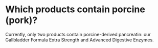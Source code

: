 # Which products contain porcine (pork)?

Currently, only two products contain porcine-derived pancreatin: our Gallbladder Formula Extra Strength and Advanced Digestive Enzymes.